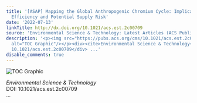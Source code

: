 ```yaml
---
title: '[ASAP] Mapping the Global Anthropogenic Chromium Cycle: Implications for Resource
  Efficiency and Potential Supply Risk'
date: '2022-07-13'
linkTitle: http://dx.doi.org/10.1021/acs.est.2c00709
source: 'Environmental Science & Technology: Latest Articles (ACS Publications)'
description: '<p><img src="https://pubs.acs.org/cms/10.1021/acs.est.2c00709/asset/images/medium/es2c00709_0008.gif"
  alt="TOC Graphic"/></p><div><cite>Environmental Science & Technology</cite></div><div>DOI:
  10.1021/acs.est.2c00709</div> ...'
disable_comments: true
---
```

<p><img src="https://pubs.acs.org/cms/10.1021/acs.est.2c00709/asset/images/medium/es2c00709_0008.gif" alt="TOC Graphic"/></p><div><cite>Environmental Science & Technology</cite></div><div>DOI: 10.1021/acs.est.2c00709</div> ...